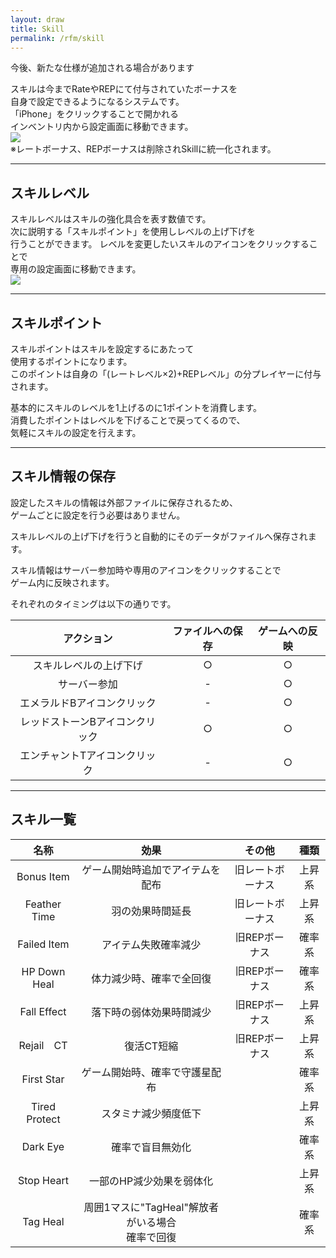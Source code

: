 ```yaml
---
layout: draw
title: Skill
permalink: /rfm/skill
---
```

<p class="alert alert-info">今後、新たな仕様が追加される場合があります</p>

スキルは今までRateやREPにて付与されていたボーナスを<br>
自身で設定できるようになるシステムです。<br>
「iPhone」をクリックすることで開かれる  
インベントリ内から設定画面に移動できます。  
<img src="http://web.njj12.net/public/images/skill/skill1.png"><br>
※レートボーナス、REPボーナスは削除されSkillに統一化されます。<br>

---------------------------------------
## スキルレベル

スキルレベルはスキルの強化具合を表す数値です。  
次に説明する「スキルポイント」を使用しレベルの上げ下げを  
行うことができます。
レベルを変更したいスキルのアイコンをクリックすることで<br>
専用の設定画面に移動できます。  
<img src="http://web.njj12.net/public/images/skill/skill2.png"><br>  

---------------------------------------
## スキルポイント

スキルポイントはスキルを設定するにあたって  
使用するポイントになります。  
このポイントは自身の「(レートレベル×2)+REPレベル」の分プレイヤーに付与されます。  

基本的にスキルのレベルを1上げるのに1ポイントを消費します。  
消費したポイントはレベルを下げることで戻ってくるので、  
気軽にスキルの設定を行えます。  
  
----------------------------------------
## スキル情報の保存

設定したスキルの情報は外部ファイルに保存されるため、<br>
ゲームごとに設定を行う必要はありません。

スキルレベルの上げ下げを行うと自動的にそのデータがファイルへ保存されます。

スキル情報はサーバー参加時や専用のアイコンをクリックすることで  
ゲーム内に反映されます。

それぞれのタイミングは以下の通りです。

| アクション | ファイルへの保存 | ゲームへの反映|
| :-----------: |:-------------:| :-----------: |
| スキルレベルの上げ下げ | ○ |○ |
| サーバー参加 | - |○ |
| エメラルドBアイコンクリック | - |○ |
| レッドストーンBアイコンクリック | ○ |○ |
| エンチャントTアイコンクリック | - |○ |

  
----------------------------------------
## スキル一覧

| 名称 | 効果 |その他| 種類 |
| :-----------: |:-------------:|:-------------:|:-------------:|
| Bonus Item | ゲーム開始時追加でアイテムを配布 | 旧レートボーナス|上昇系|
| Feather Time | 羽の効果時間延長 | 旧レートボーナス |上昇系|
| Failed Item | アイテム失敗確率減少 | 旧REPボーナス |確率系|確率系|
| HP Down Heal | 体力減少時、確率で全回復 | 旧REPボーナス |確率系|
| Fall Effect | 落下時の弱体効果時間減少 | 旧REPボーナス |上昇系|
| Rejail　CT | 復活CT短縮 | 旧REPボーナス |上昇系|
| First Star |ゲーム開始時、確率で守護星配布 | |確率系|
| Tired Protect |スタミナ減少頻度低下 | |上昇系|
| Dark Eye |確率で盲目無効化 | |確率系|上昇系|
| Stop Heart |一部のHP減少効果を弱体化 | |上昇系|
| Tag Heal |周囲1マスに"TagHeal"解放者がいる場合<br>確率で回復 | |確率系|

  


 
